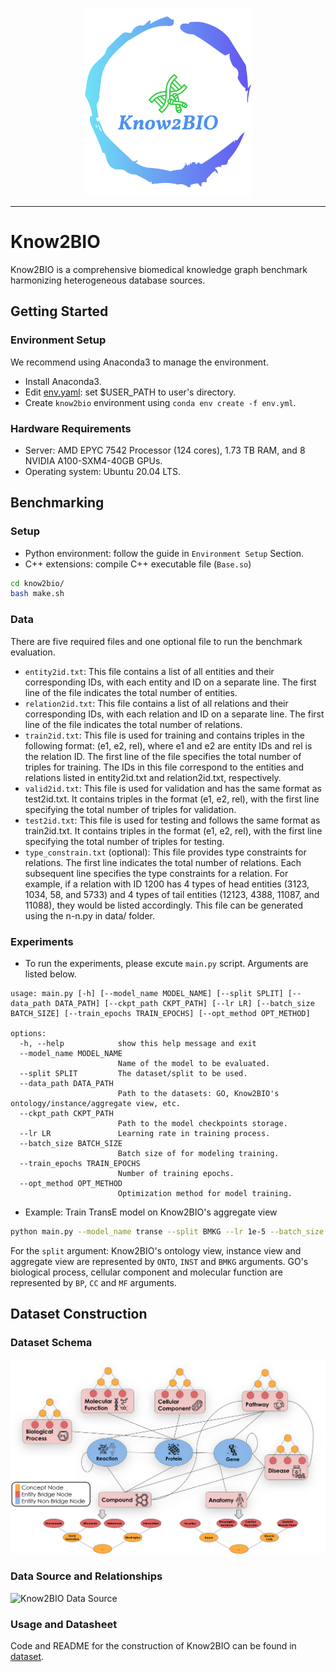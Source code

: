 <p align="center">
  <img height="300" src="./assets/logo.svg">
</p>

------------------------------------------------

# Know2BIO

Know2BIO is a comprehensive biomedical knowledge graph benchmark harmonizing heterogeneous database sources.

## Getting Started
### Environment Setup
We recommend using Anaconda3 to manage the environment.
- Install Anaconda3.
- Edit [env.yaml](./env.yaml): set $USER_PATH to user's directory.
- Create `know2bio` environment using `conda env create -f env.yml`.

### Hardware Requirements
- Server: AMD EPYC 7542 Processor (124 cores), 1.73 TB RAM, and 8 NVIDIA A100-SXM4-40GB GPUs.
- Operating system: Ubuntu 20.04 LTS.


## Benchmarking
### Setup
- Python environment: follow the guide in `Environment Setup` Section.
- C++ extensions: compile C++ executable file (`Base.so`)
```bash
cd know2bio/
bash make.sh
```

### Data
There are five required files and one optional file to run the benchmark evaluation.
- `entity2id.txt`: This file contains a list of all entities and their corresponding IDs, with each entity and ID on a separate line. The first line of the file indicates the total number of entities.
- `relation2id.txt`: This file contains a list of all relations and their corresponding IDs, with each relation and ID on a separate line. The first line of the file indicates the total number of relations.
- `train2id.txt`: This file is used for training and contains triples in the following format: (e1, e2, rel), where e1 and e2 are entity IDs and rel is the relation ID. The first line of the file specifies the total number of triples for training. The IDs in this file correspond to the entities and relations listed in entity2id.txt and relation2id.txt, respectively.
- `valid2id.txt`: This file is used for validation and has the same format as test2id.txt. It contains triples in the format (e1, e2, rel), with the first line specifying the total number of triples for validation.
- `test2id.txt`: This file is used for testing and follows the same format as train2id.txt. It contains triples in the format (e1, e2, rel), with the first line specifying the total number of triples for testing.
- `type_constrain.txt` (optional): This file provides type constraints for relations. The first line indicates the total number of relations. Each subsequent line specifies the type constraints for a relation. For example, if a relation with ID 1200 has 4 types of head entities (3123, 1034, 58, and 5733) and 4 types of tail entities (12123, 4388, 11087, and 11088), they would be listed accordingly. This file can be generated using the n-n.py in data/ folder.

### Experiments
- To run the experiments, please excute `main.py` script. Arguments are listed below.
```
usage: main.py [-h] [--model_name MODEL_NAME] [--split SPLIT] [--data_path DATA_PATH] [--ckpt_path CKPT_PATH] [--lr LR] [--batch_size BATCH_SIZE] [--train_epochs TRAIN_EPOCHS] [--opt_method OPT_METHOD]

options:
  -h, --help            show this help message and exit
  --model_name MODEL_NAME
                        Name of the model to be evaluated.
  --split SPLIT         The dataset/split to be used.
  --data_path DATA_PATH
                        Path to the datasets: GO, Know2BIO's ontology/instance/aggregate view, etc.
  --ckpt_path CKPT_PATH
                        Path to the model checkpoints storage.
  --lr LR               Learning rate in training process.
  --batch_size BATCH_SIZE
                        Batch size of for modeling training.
  --train_epochs TRAIN_EPOCHS
                        Number of training epochs.
  --opt_method OPT_METHOD
                        Optimization method for model training.
```

- Example: Train TransE model on Know2BIO's aggregate view
```bash
python main.py --model_name transe --split BMKG --lr 1e-5 --batch_size 1024 --train_epochs 3000 --opt_method adam
```

For the `split` argument: Know2BIO's ontology view, instance view and aggregate view are represented by `ONTO`, `INST` and `BMKG` arguments. GO's biological process, cellular component and molecular function are represented by `BP`, `CC` and `MF` arguments.


## Dataset Construction
### Dataset Schema
![Know2BIO Schema](./assets/Know2BIO_Schema.png)

### Data Source and Relationships
![Know2BIO Data Source](./assets/Know2BIO_Data_Source.jpg)

### Usage and Datasheet
Code and README for the construction of Know2BIO can be found in [dataset](./dataset).